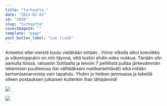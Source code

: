```yaml
---
title: "turhuutta."
date: "2013-02-02"
id: "1039"
slug: "turhuutta"
coverImageId: ""
template: "page"
post_button_label: "Lue lisää"
---
```


Anteeksi ettei meistä kuulu vieläkään mitään.. Viime viikolla alkoi koeviikko ja viikonloppukin on niin täynnä, että tuskin ehdin edes nukkua. Tänään olin aamulla töissä, ratsastin Sotilaalla ja leivoin 7 pellillistä pullaa järkevämmän tekemisen puutteessa (tai välttääkseni matikantehtävät) eikä mitään kertomisenarvoista vain tapahdu. Yhden jo hetken jemmassa ja tekeillä olleen postauksen julkaisen kuitenkin ihan lähipäivinä!

[![](/images/2013-02-02-147.png)](http://2.bp.blogspot.com/-vuGeusr2ZxQ/UQ2GAbIzNII/AAAAAAAAFFs/yUerTu6inmU/s1600/2013-02-02-147.png)

[![](/images/ak.png)](http://1.bp.blogspot.com/-g6nw35ZN1PA/UQ2HDrXfK0I/AAAAAAAAFF0/lxrGYlq2g40/s1600/ak.png)
